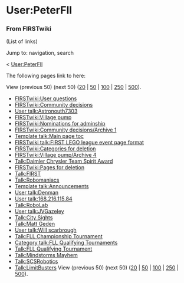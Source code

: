 # User:PeterFll

### From FIRSTwiki

(List of links)

Jump to: navigation, search

&lt; [User:PeterFll](/index.php?title=User:PeterFll&redirect=no
"User:PeterFll" )  

The following pages link to here:

View (previous 50) (next 50)
([20](/index.php?title=Special:Whatlinkshere/User:PeterFll&limit=20&from=0
"Special:Whatlinkshere/User:PeterFll" ) |
[50](/index.php?title=Special:Whatlinkshere/User:PeterFll&limit=50&from=0
"Special:Whatlinkshere/User:PeterFll" ) |
[100](/index.php?title=Special:Whatlinkshere/User:PeterFll&limit=100&from=0
"Special:Whatlinkshere/User:PeterFll" ) |
[250](/index.php?title=Special:Whatlinkshere/User:PeterFll&limit=250&from=0
"Special:Whatlinkshere/User:PeterFll" ) |
[500](/index.php?title=Special:Whatlinkshere/User:PeterFll&limit=500&from=0
"Special:Whatlinkshere/User:PeterFll" )).

  * [FIRSTwiki:User questions](/index.php/FIRSTwiki:User_questions "FIRSTwiki:User questions" )
  * [FIRSTwiki:Community decisions](/index.php/FIRSTwiki:Community_decisions "FIRSTwiki:Community decisions" )
  * [User talk:Astronouth7303](/index.php/User_talk:Astronouth7303 "User talk:Astronouth7303" )
  * [FIRSTwiki:Village pump](/index.php/FIRSTwiki:Village_pump "FIRSTwiki:Village pump" )
  * [FIRSTwiki:Nominations for adminship](/index.php/FIRSTwiki:Nominations_for_adminship "FIRSTwiki:Nominations for adminship" )
  * [FIRSTwiki:Community decisions/Archive 1](/index.php/FIRSTwiki:Community_decisions/Archive_1 "FIRSTwiki:Community decisions/Archive 1" )
  * [Template talk:Main page toc](/index.php/Template_talk:Main_page_toc "Template talk:Main page toc" )
  * [FIRSTwiki talk:FIRST LEGO league event page format](/index.php/FIRSTwiki_talk:FIRST_LEGO_league_event_page_format "FIRSTwiki talk:FIRST LEGO league event page format" )
  * [FIRSTwiki:Categories for deletion](/index.php/FIRSTwiki:Categories_for_deletion "FIRSTwiki:Categories for deletion" )
  * [FIRSTwiki:Village pump/Archive 4](/index.php/FIRSTwiki:Village_pump/Archive_4 "FIRSTwiki:Village pump/Archive 4" )
  * [Talk:Daimler Chrysler Team Spirit Award](/index.php/Talk:Daimler_Chrysler_Team_Spirit_Award "Talk:Daimler Chrysler Team Spirit Award" )
  * [FIRSTwiki:Pages for deletion](/index.php/FIRSTwiki:Pages_for_deletion "FIRSTwiki:Pages for deletion" )
  * [Talk:FIRST](/index.php/Talk:FIRST "Talk:FIRST" )
  * [Talk:Robomaniacs](/index.php/Talk:Robomaniacs "Talk:Robomaniacs" )
  * [Template talk:Announcements](/index.php/Template_talk:Announcements "Template talk:Announcements" )
  * [User talk:Denman](/index.php/User_talk:Denman "User talk:Denman" )
  * [User talk:168.216.115.84](/index.php/User_talk:168.216.115.84 "User talk:168.216.115.84" )
  * [Talk:RoboLab](/index.php/Talk:RoboLab "Talk:RoboLab" )
  * [User talk:JVGazeley](/index.php/User_talk:JVGazeley "User talk:JVGazeley" )
  * [Talk:City Sights](/index.php/Talk:City_Sights "Talk:City Sights" )
  * [Talk:Matt Geden](/index.php/Talk:Matt_Geden "Talk:Matt Geden" )
  * [User talk:Will scarbrough](/index.php/User_talk:Will_scarbrough "User talk:Will scarbrough" )
  * [Talk:FLL Championship Tournament](/index.php/Talk:FLL_Championship_Tournament "Talk:FLL Championship Tournament" )
  * [Category talk:FLL Qualifying Tournaments](/index.php/Category_talk:FLL_Qualifying_Tournaments "Category talk:FLL Qualifying Tournaments" )
  * [Talk:FLL Qualifying Tournament](/index.php/Talk:FLL_Qualifying_Tournament "Talk:FLL Qualifying Tournament" )
  * [Talk:Mindstorms Mayhem](/index.php/Talk:Mindstorms_Mayhem "Talk:Mindstorms Mayhem" )
  * [Talk:SCSRobotics](/index.php/Talk:SCSRobotics "Talk:SCSRobotics" )
  * [Talk:LimitBusters](/index.php/Talk:LimitBusters "Talk:LimitBusters" )
View (previous 50) (next 50)
([20](/index.php?title=Special:Whatlinkshere/User:PeterFll&limit=20&from=0
"Special:Whatlinkshere/User:PeterFll" ) |
[50](/index.php?title=Special:Whatlinkshere/User:PeterFll&limit=50&from=0
"Special:Whatlinkshere/User:PeterFll" ) |
[100](/index.php?title=Special:Whatlinkshere/User:PeterFll&limit=100&from=0
"Special:Whatlinkshere/User:PeterFll" ) |
[250](/index.php?title=Special:Whatlinkshere/User:PeterFll&limit=250&from=0
"Special:Whatlinkshere/User:PeterFll" ) |
[500](/index.php?title=Special:Whatlinkshere/User:PeterFll&limit=500&from=0
"Special:Whatlinkshere/User:PeterFll" )).

